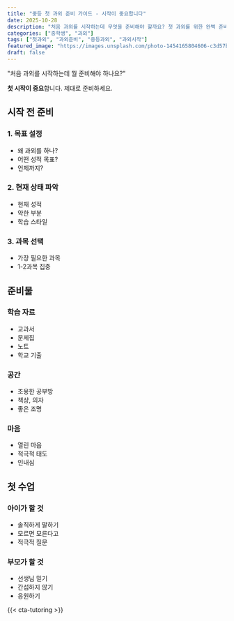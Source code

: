 ```yaml
---
title: "중등 첫 과외 준비 가이드 - 시작이 중요합니다"
date: 2025-10-28
description: "처음 과외를 시작하는데 무엇을 준비해야 할까요? 첫 과외를 위한 완벽 준비 가이드입니다."
categories: ["중학생", "과외"]
tags: ["첫과외", "과외준비", "중등과외", "과외시작"]
featured_image: "https://images.unsplash.com/photo-1454165804606-c3d57bc86b40?w=1200&h=630&fit=crop"
draft: false
---
```


"처음 과외를 시작하는데 뭘 준비해야 하나요?"

**첫 시작이 중요**합니다. 제대로 준비하세요.

## 시작 전 준비

### 1. 목표 설정
- 왜 과외를 하나?
- 어떤 성적 목표?
- 언제까지?

### 2. 현재 상태 파악
- 현재 성적
- 약한 부분
- 학습 스타일

### 3. 과목 선택
- 가장 필요한 과목
- 1-2과목 집중

## 준비물

### 학습 자료
- 교과서
- 문제집
- 노트
- 학교 기출

### 공간
- 조용한 공부방
- 책상, 의자
- 좋은 조명

### 마음
- 열린 마음
- 적극적 태도
- 인내심

## 첫 수업

### 아이가 할 것
- 솔직하게 말하기
- 모르면 모른다고
- 적극적 질문

### 부모가 할 것
- 선생님 믿기
- 간섭하지 않기
- 응원하기

{{< cta-tutoring >}}
